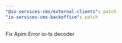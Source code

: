 ```yaml
---
"@io-services-cms/external-clients": patch
"io-services-cms-backoffice": patch
---
```


Fix Apim Error io-ts decoder
